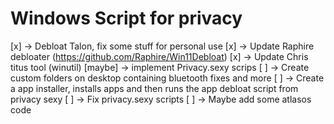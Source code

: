 # Windows Script for privacy 

[x]	-> Debloat Talon, fix some stuff for personal use
[x]	-> Update Raphire debloater (https://github.com/Raphire/Win11Debloat)
[x]	-> Update Chris titus tool (winutil)
[maybe]	-> implement Privacy.sexy scrips
[ ]	-> Create custom folders on desktop containing bluetooth fixes and more
[ ]	-> Create a app installer, installs apps and then runs the app debloat script from privacy sexy
[ ]	-> Fix privacy.sexy scripts
[ ]	-> Maybe add some atlasos code